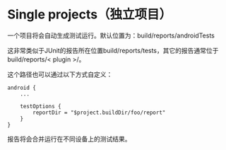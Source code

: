 # Single projects（独立项目）

一个项目将会自动生成测试运行。默认位置为：build/reports/androidTests

这非常类似于JUnit的报告所在位置build/reports/tests，其它的报告通常位于build/reports/< plugin >/。

这个路径也可以通过以下方式自定义：

    android {
        ...

        testOptions {
            reportDir = "$project.buildDir/foo/report"
        }
    }

报告将会合并运行在不同设备上的测试结果。
